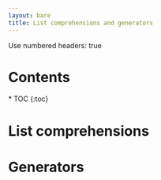 ```yaml
---
layout: bare
title: List comprehensions and generators
---
```

Use numbered headers: true

<h1>Contents</h1>
* TOC
{:toc}

# List comprehensions

# Generators
